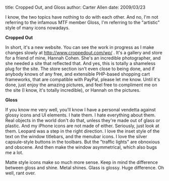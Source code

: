 title: Cropped Out, and Gloss
author: Carter Allen
date: 2009/03/23



I know, the two topics have nothing to do with each other. And no, I'm not referring to the infamous MTF member Gloss, I'm referring to the "artistic" style of many icons nowadays.

<strong>Cropped Out</strong>

In short, it's a new website. You can see the work in progress as I make changes slowly at http://www.croppedout.com/wp/ . It's a gallery and store for a friend of mine, Hannah Cohen. She's an incredible photographer, and she needed a site that reflected that. And yes, this is totally a shameless plug for the site. The store section isn't even close to being done, and if anybody knows of any free, and extensible PHP-based shopping cart frameworks, that are compatible with PayPal, please let me know. Until it's done, just enjoy the amazing pictures, and feel free to compliment me on the site (I know, it's totally incredible), or Hannah on the pictures.

<strong>Gloss</strong>

If you know me very well, you'll know I have a personal vendetta against glossy icons and UI elements. I hate them. I hate everything about them. Real objects in the world don't do that, unless they're made out of glass or plastic. And my iPhone icons are not made of either. Seriously, just look at them. Leopard was a step in the right direction. I love the inset style of the text on the window titlebars, and the menubar icons. I love the silver capsule-style buttons in the toolbars. But the "traffic lights" are obnoxious and obscene. And then make the window asymmetrical, which also bugs me a lot.

Matte style icons make so much more sense. Keep in mind the difference between gloss and shine. Metal shines. Glass is glossy. Huge difference. Oh well, rant over.
